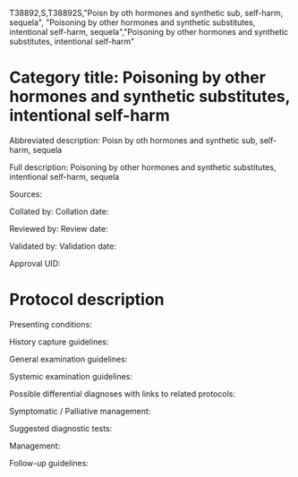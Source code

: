 T38892,S,T38892S,"Poisn by oth hormones and synthetic sub, self-harm, sequela", "Poisoning by other hormones and synthetic substitutes, intentional self-harm, sequela","Poisoning by other hormones and synthetic substitutes, intentional self-harm"
# Category title: Poisoning by other hormones and synthetic substitutes, intentional self-harm

Abbreviated description: Poisn by oth hormones and synthetic sub, self-harm, sequela

Full description: Poisoning by other hormones and synthetic substitutes, intentional self-harm, sequela

Sources:

Collated by:
Collation date:

Reviewed by:
Review date:

Validated by:
Validation date:

Approval UID:

# Protocol description

Presenting conditions:

History capture guidelines:

General examination guidelines:

Systemic examination guidelines:

Possible differential diagnoses with links to related protocols:

Symptomatic / Palliative management:

Suggested diagnostic tests:

Management:

Follow-up guidelines:
